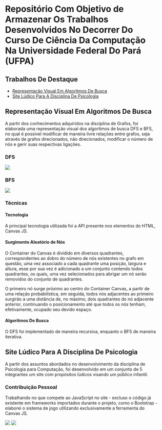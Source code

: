 # Repositório Com Objetivo de Armazenar Os Trabalhos Desenvolvidos No Decorrer Do Curso De Ciência Da Computação Na Universidade Federal Do Pará (UFPA)

## Trabalhos De Destaque

* [Representação Visual Em Algoritmos De Busca](#representação-visual-em-algoritmos-de-busca)
* [Site Lúdico Para A Disciplina De Psicologia](#site-lúdico-para-a-disciplina-de-psicologia)

## Representação Visual Em Algoritmos De Busca

A partir dos conhecimentos adquiridos na disciplina de Grafos, foi elaborada uma representação visual dos algoritmos de busca DFS e BFS, no qual é possível modificar de maneira
livre relações entre grafos, seja através de grafos direcionados, não direcionados, modificar o número de nós e gerir suas respectivas ligações.

### DFS
![](https://media4.giphy.com/media/aFbPDE7wLaaOBeLnsW/giphy.gif)

### BFS
![](https://media1.giphy.com/media/7uiYYd40IJTpPUiUhW/giphy.gif)

### Técnicas

#### Tecnologia

A principal tecnologia utilizada foi a API presente nos elementos do HTML, Canvas JS.


#### Surgimento Aleatório de Nós

O Container do Canvas é dividido em diversos quadrantes, correspondentes ao dobro do número de nós existentes no grafo em questão, uma vez associado a cada quadrante uma posição,
largura e altura, esse por sua vez é adicionado a um conjunto contendo todos quadrantes, os quais, uma vez selecionados para abrigar um nó serão removidos do conjunto de quadrantes.

O primeiro nó surge próximo ao centro do Container Canvas, a partir de uma relação probabilística, em seguida, todos nós adjacentes ao primeiro surgirão a uma distância de, no máximo, dois quadrantes
do nó adjacente anterior, continuando o posicionamento até que todos os nós tenham, efetivamente, ocupado seu devido espaço.


#### Algoritmos De Busca

O DFS foi implementado de maneira recursiva, enquanto o BFS de maneira iterativa.


## Site Lúdico Para A Disciplina De Psicologia

A partir dos assuntos abordados no desenvolvimento da disciplina de Psicologia para Computação, foi desenvolvido em um conjunto de 5 integrantes um site com propósitos lúdicos visando um público infantil.

### Contribuição Pessoal

Trabalhando no que compete ao JavaScript no site - excluso o código já existente em frameworks importados durante o projeto, como o Bootstrap - elaborei o sistema de jogo utilizando exclusivamente a ferramenta do Canvas JS.

![](https://media1.giphy.com/media/BxKijrlbP43vsv60rP/giphy.gif)
![](https://i.imgur.com/vKRBRDq.png)

